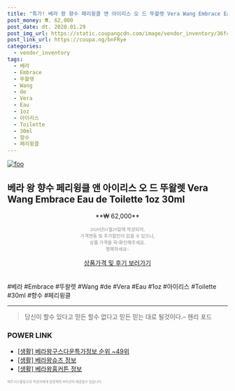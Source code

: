```yaml
--- 
title: "특가! 베라 왕 향수 페리윙클 앤 아이리스 오 드 뚜왈렛 Vera Wang Embrace Eau ..." 
post_money: ₩. 62,000 
post_date: dt. 2020.01.29 
post_img_url: https://static.coupangcdn.com/image/vendor_inventory/36f4/9816ee17c81ea93759db1bdfa4bd9ac535f1672db1936b43aaa848d9fb01.jpg 
post_link_url: https://coupa.ng/bnFRye 
categories: 
  - vendor_inventory 
tags: 
  - 베라 
  - Embrace 
  - 뚜왈렛 
  - Wang 
  - de 
  - Vera 
  - Eau 
  - 1oz 
  - 아이리스 
  - Toilette 
  - 30ml 
  - 향수 
  - 페리윙클 
--- 
```

[![foo](https://static.coupangcdn.com/image/vendor_inventory/36f4/9816ee17c81ea93759db1bdfa4bd9ac535f1672db1936b43aaa848d9fb01.jpg)](https://coupa.ng/bnFRye) 

## 베라 왕 향수 페리윙클 앤 아이리스 오 드 뚜왈렛 Vera Wang Embrace Eau de Toilette 1oz 30ml 
<p style="text-align: center;">**₩ 62,000**</p> 
<p style="text-align: center;"><span style="color: #898c8f; font-family: Georgia,Times,serif; font-size: 0.75em;">2020년01월29일에 작성되어, <br>가격변동 및 추가할인이 있을 수 있으니,<br> 상품 가격을 꼭!확인해주세요.<br>행복하세요~</span> 
</p>	 
<div markdown="0" style="text-align: center;"><a href="https://coupa.ng/bnFRye" class="btn btn--success">상품가격 및 후기 보러가기</a></div> 
<br><br> 
  #베라 #Embrace #뚜왈렛 #Wang #de #Vera #Eau #1oz #아이리스 #Toilette #30ml #향수 #페리윙클 
<hr> 

> 당신이 할수 있다고 믿든 할수 없다고 믿든 믿는 대로 될것이다.–  헨리 포드 


### POWER LINK

* <a href="https://blog.naver.com/sakai111/221771926143" target="_blank"> [생활] 베라왕구스다운특가정보 순위 ~49위</a>
* <a href="https://blog.naver.com/santokki14/221769812670" target="_blank"> [생활] 베라왕슈즈 정보 </a>
* <a href="https://blog.naver.com/sakai111/221769098700" target="_blank"> [생활] 베라왕홈커튼 정보 </a>

<span style="color: #898c8f; font-family: Georgia,Times,serif; font-size: 0.55em;">파트너스활동으로 작성자에게 일정액의 커미션이 제공될수 있습니다.</span> 

